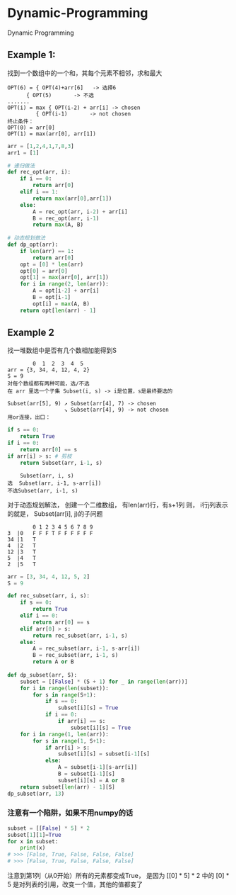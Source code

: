 # Dynamic-Programming
Dynamic Programming

## Example 1:

找到一个数组中的一个和，其每个元素不相邻，求和最大
        
    OPT(6) = { OPT(4)+arr[6]   -> 选择6
          { OPT(5)       -> 不选
    .......
    OPT(i) = max { OPT(i-2) + arr[i] -> chosen
             { OPT(i-1)       -> not chosen
    终止条件：
    OPT(0) = arr[0]
    OPT(1) = max(arr[0], arr[1])
    
``` Python
arr = [1,2,4,1,7,8,3]
arr1 = [1]

# 递归做法
def rec_opt(arr, i):
    if i == 0:
        return arr[0]
    elif i == 1:
        return max(arr[0],arr[1])
    else:
        A = rec_opt(arr, i-2) + arr[i]
        B = rec_opt(arr, i-1)
        return max(A, B)
    
# 动态规划做法
def dp_opt(arr):
    if len(arr) == 1:
        return arr[0]
    opt = [0] * len(arr)
    opt[0] = arr[0]
    opt[1] = max(arr[0], arr[1]) 
    for i in range(2, len(arr)):
        A = opt[i-2] + arr[i]
        B = opt[i-1]
        opt[i] = max(A, B)
    return opt[len(arr) - 1]
```

## Example 2

找一堆数组中是否有几个数相加能得到S

            0  1  2  3  4  5
    arr = {3, 34, 4, 12, 4, 2}
    S = 9
    对每个数组都有两种可能，选/不选
    在 arr 里选一个子集 Subset(i, s) -> i是位置，s是最终要选的
                 
    Subset(arr[5], 9) ↗ Subset(arr[4], 7) -> chosen
                      ↘ Subset(arr[4], 9) -> not chosen
    用or连接，出口：
``` Python
if s == 0:
    return True
if i == 0:
    return arr[0] == s
if arr[i] > s: # 剪枝
    return Subset(arr, i-1, s)
```
        Subset(arr, i, s)
    选  Subset(arr, i-1, s-arr[i])
    不选Subset(arr, i-1, s)
    
对于动态规划解法， 创建一个二维数组， 有len(arr)行，有s+1列
则， i行j列表示的就是， Subset(arr[i], j)的子问题

            0 1 2 3 4 5 6 7 8 9
    3  |0   F F F T F F F F F F
    34 |1   T
    4  |2   T
    12 |3   T
    5  |4   T
    2  |5   T
    
``` Python
arr = [3, 34, 4, 12, 5, 2]
S = 9

def rec_subset(arr, i, s):
    if s == 0:
        return True
    elif i == 0:
        return arr[0] == s
    elif arr[0] > s:
        return rec_subset(arr, i-1, s)
    else:
        A = rec_subset(arr, i-1, s-arr[i])
        B = rec_subset(arr, i-1, s)
        return A or B
    
def dp_subset(arr, S):
    subset = [[False] * (S + 1) for _ in range(len(arr))]
    for i in range(len(subset)):
        for s in range(S+1):
            if s == 0:
                subset[i][s] = True
            if i == 0:
                if arr[i] == s:
                    subset[i][s] = True
    for i in range(1, len(arr)):
        for s in range(1, S+1):
            if arr[i] > s:
                subset[i][s] = subset[i-1][s]
            else:
                A = subset[i-1][s-arr[i]]
                B = subset[i-1][s]
                subset[i][s] = A or B
    return subset[len(arr) - 1][S]
dp_subset(arr, 13)
```

### 注意有一个陷阱，如果不用numpy的话

``` Python
subset = [[False] * 5] * 2
subset[1][1]=True
for x in subset:
    print(x)
# >>> [False, True, False, False, False]
# >>> [False, True, False, False, False]
```
注意到第1列（从0开始）所有的元素都变成True， 是因为 
[[0] * 5] * 2 中的 [0] * 5 是对列表的引用，改变一个值，其他的值都变了
